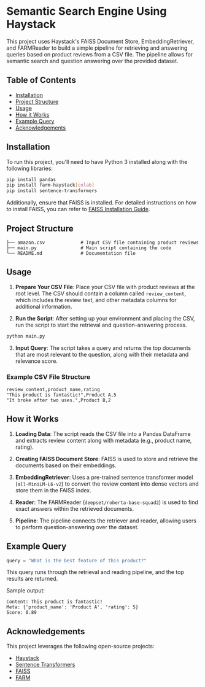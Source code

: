 # Semantic Search Engine Using Haystack

This project uses Haystack's FAISS Document Store, EmbeddingRetriever, and FARMReader to build a simple pipeline for retrieving and answering queries based on product reviews from a CSV file. The pipeline allows for semantic search and question answering over the provided dataset.

## Table of Contents

- [Installation](#installation)
- [Project Structure](#project-structure)
- [Usage](#usage)
- [How it Works](#how-it-works)
- [Example Query](#example-query)
- [Acknowledgements](#acknowledgements)

## Installation

To run this project, you'll need to have Python 3 installed along with the following libraries:

```bash
pip install pandas
pip install farm-haystack[colab]
pip install sentence-transformers
```

Additionally, ensure that FAISS is installed. For detailed instructions on how to install FAISS, you can refer to [FAISS Installation Guide](https://github.com/facebookresearch/faiss).

## Project Structure

```text
├── amazon.csv             # Input CSV file containing product reviews
├── main.py                # Main script containing the code
└── README.md              # Documentation file
```

## Usage

1. **Prepare Your CSV File**: Place your CSV file with product reviews at the root level. The CSV should contain a column called `review_content`, which includes the review text, and other metadata columns for additional information.

2. **Run the Script**: After setting up your environment and placing the CSV, run the script to start the retrieval and question-answering process.

```bash
python main.py
```

3. **Input Query**: The script takes a query and returns the top documents that are most relevant to the question, along with their metadata and relevance score.

### Example CSV File Structure

```csv
review_content,product_name,rating
"This product is fantastic!",Product A,5
"It broke after two uses.",Product B,2
```

## How it Works

1. **Loading Data**: The script reads the CSV file into a Pandas DataFrame and extracts review content along with metadata (e.g., product name, rating).

2. **Creating FAISS Document Store**: FAISS is used to store and retrieve the documents based on their embeddings.

3. **EmbeddingRetriever**: Uses a pre-trained sentence transformer model (`all-MiniLM-L6-v2`) to convert the review content into dense vectors and store them in the FAISS index.

4. **Reader**: The FARMReader (`deepset/roberta-base-squad2`) is used to find exact answers within the retrieved documents.

5. **Pipeline**: The pipeline connects the retriever and reader, allowing users to perform question-answering over the dataset.

## Example Query

```python
query = "What is the best feature of this product?"
```

This query runs through the retrieval and reading pipeline, and the top results are returned.

Sample output:

```
Content: This product is fantastic!
Meta: {'product_name': 'Product A', 'rating': 5}
Score: 0.89
```

## Acknowledgements

This project leverages the following open-source projects:

- [Haystack](https://github.com/deepset-ai/haystack)
- [Sentence Transformers](https://github.com/UKPLab/sentence-transformers)
- [FAISS](https://github.com/facebookresearch/faiss)
- [FARM](https://github.com/deepset-ai/FARM)
